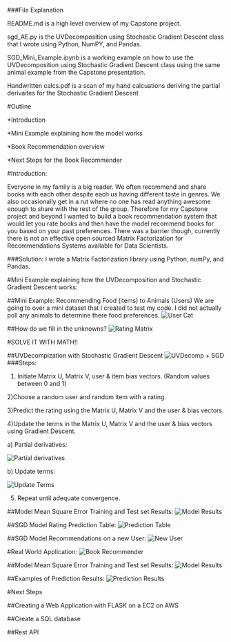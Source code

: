###File Explanation

README.md is a high level overview of my Capstone project.

sgd_AE.py is the UVDecomposition using Stochastic Gradient Descent class that I wrote using Python, NumPY, and Pandas.

SGD_Mini_Example.ipynb is a working example on how to use the UVDecomposition using Stochastic Gradient Descent class using the same animal example from the Capstone presentation.

Handwritten calcs.pdf is a scan of my hand calcuations deriving the partial derivaites for the Stochastic Gradient Descent

#Outline

*Introduction

*Mini Example explaining how the model works

*Book Recommendation overview

*Next Steps for the Book Recommender


#Introduction:

Everyone in my family is a big reader. We often recommend and share books with each other despite each us having different taste in genres. We also occasionally get in a rut where no one has read anything awesome enough to share with the rest of the group. Therefore for my Capstone project and beyond I wanted to build a book recommendation system that would let you rate books and then have the model recommend books for you based on your past preferences. There was a barrier though, currently there is not an effective open sourced Matrix Factorization for Recommendations Systems available for Data Scientists.

###Solution:
I wrote a Matrix Factorization library using Python, numPy, and Pandas.

#Mini Example explaining how the UVDecomposition and Stochastic Gradient Descent works:

##Mini Example: Recommending Food (items) to Animals (Users)
We are going to over a mini dataset that I created to test my code.
I did not actually poll any animals to determine there food preferences.
![User Cat](/user_cat_chicken.png?raw=true "User: Cat")

##How do we fill in the unknowns?
![Rating Matrix](/cat_rating_matrix.png?raw=true "Rating Matrix")

#SOLVE IT WITH MATH!!

##UVDecompization with Stochastic Gradient Descent
![UVDecomp + SGD](/predict_formula.png?raw=true "UVDecomp + SGD")
###Steps:
1) Initiate Matrix U, Matrix V, user & item bias vectors.
(Random values between 0 and 1)

2)Choose a random user and random item with a rating.

3)Predict the rating using the Matrix U, Matrix V and the user & bias vectors.

4)Update the terms in the Matrix U, Matrix V and the user & bias vectors using
Gradient Descent.

a) Partial derivatives:

![Partial derivatives](/partial_derivatives.png?raw=true "Partial derivatives")

b) Update terms:

![Update Terms](/update_terms.png?raw=true "Update Terms")

5) Repeat until adequate convergence.

##Model Mean Square Error Training and Test set Results:
![Model Results](/mini_model_results.png?raw=true "Model Results")

##SGD Model Rating Prediction Table:
![Prediction Table](/mini_prediction_table.png?raw=true "Prediction Table")

##SGD Model Recommendations on a new User:
![New User](/squirrel.png?raw=true "New User")

#Real World Application:
![Book Recommender](/book_intro.png?raw=true "Book Recommender")

##Model Mean Square Error Training and Test set Results:
![Model Results](/book_Model_Results.png?raw=true "Model Results")

##Examples of Prediction Results:
![Prediction Results](/book_predict_1.png?raw=true "Book Recommendations")

#Next Steps

##Creating a Web Application with FLASK on a EC2 on AWS

##Create a SQL database 

##Rest API

